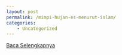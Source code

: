```yaml
---
layout: post
permalink: /mimpi-hujan-es-menurut-islam/
categories:
    - Uncategorized
---
```


[Baca Selengkapnya](/03)